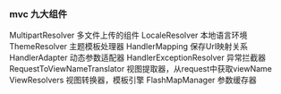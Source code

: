 ### mvc 九大组件
MultipartResolver               多文件上传的组件
LocaleResolver                  本地语言环境      
ThemeResolver                   主题模板处理器
HandlerMapping                  保存Url映射关系
HandlerAdapter                  动态参数适配器
HandlerExceptionResolver        异常拦截器
RequestToViewNameTranslator     视图提取器，从request中获取viewName
ViewResolvers                   视图转换器，模板引擎
FlashMapManager                 参数缓存器